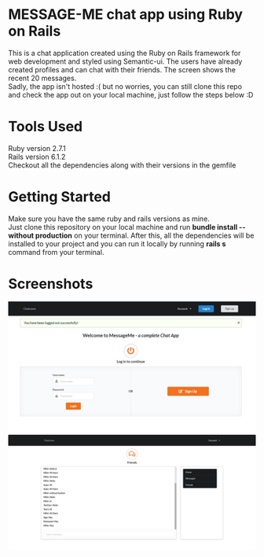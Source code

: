 # MESSAGE-ME chat app using Ruby on Rails
This is a chat application created using the Ruby on Rails framework for web development and styled using Semantic-ui. The users have already created profiles and can chat with their friends. The screen shows the recent 20 messages.</br>
Sadly, the app isn't hosted :( but no worries, you can still clone this repo and check the app out on your local machine, just follow the steps below :D

# Tools Used
Ruby version 2.7.1</br>
Rails version 6.1.2</br>
Checkout all the dependencies along with their versions in the gemfile

# Getting Started
Make sure you have the same ruby and rails versions as mine. </br>
Just clone this repository on your local machine and run **bundle install --without production** on your terminal. After this, all the dependencies will be installed to your project and you can run it locally by running **rails s** command from your terminal.

# Screenshots
<img src="https://github.com/MihirShri/Message-me-Ruby-on-Rails/blob/master/chat2.jpg" />
<img src="https://github.com/MihirShri/Message-me-Ruby-on-Rails/blob/master/chat1.jpg" />
